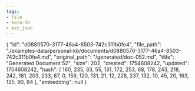 ```yaml
---
tags:
- file
- kota-db
- ext_json
---
```

{
  "id": "d0880570-3177-46a4-8503-742c311b0fe4",
  "file_path": "./examples-data/personal-kb/documents/d0880570-3177-46a4-8503-742c311b0fe4.md",
  "original_path": "/generated/doc-052.md",
  "title": "Generated Document 52",
  "size": 202,
  "created": 1754608242,
  "updated": 1754608242,
  "hash": [
    160,
    235,
    33,
    55,
    131,
    172,
    253,
    68,
    178,
    243,
    218,
    242,
    181,
    203,
    233,
    87,
    0,
    159,
    120,
    131,
    21,
    12,
    228,
    237,
    132,
    10,
    45,
    20,
    163,
    125,
    90,
    84
  ],
  "embedding": null
}